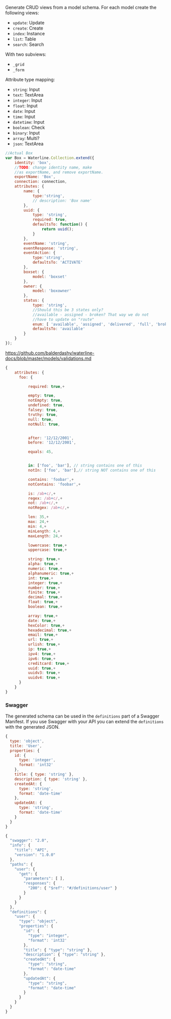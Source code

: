 
Generate CRUD views from a model schema. For each model create the following views:

- `update`: Update
- `create`: Create
- `index`: Instance
- `list`: Table
- `search`: Search

With two subviews:

- `_grid`
- `_form`

Attribute type mapping:
- `string`: Input
- `text`: TextArea
- `integer`: Input
- `float`: Input
- `date`: Input
- `time`: Input
- `datetime`: Input
- `boolean`: Check
- `binary`: Input
- `array`: Multi?
- `json`: TextArea

```js
//Actual Box
var Box = Waterline.Collection.extend({
    identity: 'box',
    //TODO: change identity name, make
    //as exportName, and remove exportName.
    exportName: 'Box',
    connection: connection,
    attributes: {
        name: {
            type:'string',
            // description: 'Box name'
        },
        uuid: {
            type: 'string',
            required: true,
            defaultsTo: function() {
                return uuid();
            }
        },
        eventName: 'string',
        eventResponse: 'string',
        eventAction: {
            type:'string',
            defaultsTo: 'ACTIVATE'
        },
        boxset: {
            model: 'boxset'
        },
        owner: {
            model: 'boxowner'
        },
        status: {
            type: 'string',
            //Should this be 3 states only?
            //available - assigned - broken? That way we do not
            //have to update on "route"
            enum: [ 'available', 'assigned', 'delivered', 'full', 'broken'],
            defaultsTo: 'available'
        }
    }
});
```

https://github.com/balderdashy/waterline-docs/blob/master/models/validations.md
```js
{
    attributes: {
      foo: {

          required: true,+

          empty: true,
          notEmpty: true,
          undefined: true,
          falsey: true,
          truthy: true,
          null: true,
          notNull: true,


          after: '12/12/2001',
          before: '12/12/2001',

          equals: 45,


          in: ['foo', 'bar'], // string contains one of this
          notIn: ['foo', 'bar'],// string NOT contains one of this

          contains: 'foobar',+
          notContains: 'foobar',+

          is: /ab+c/,+
          regex: /ab+c/,+
          not: /ab+c/,+
          notRegex: /ab+c/,+

          len: 35,+
          max: 24,+
          min: 4,+
          minLength: 4,+
          maxLength: 24,+

          lowercase: true,+
          uppercase: true,+

          string: true,+
          alpha: true,+
          numeric: true,+
          alphanumeric: true,+
          int: true,+
          integer: true,+
          number: true,+
          finite: true,+
          decimal: true,+
          float: true,+
          boolean: true,+

          array: true,+
          date: true,+
          hexColor: true,+
          hexadecimal: true,+
          email: true,+
          url: true,+
          urlish: true,+
          ip: true,+
          ipv4: true,+
          ipv6: true,+
          creditcard: true,+
          uuid: true,+
          uuidv3: true,+
          uuidv4: true,+
      }
    }
}
```

### Swagger
The generated schema can be used in the `definitions` part of a Swagger Manifest. If you use Swagger with your API you can extend the `definitions` with the generated JSON.

```js
{
  type: 'object',
  title: 'User',
  properties: {
    id: {
      type: 'integer',
      format: 'int32'
    },
    title: { type: 'string' },
    description: { type: 'string' },
    createdAt: {
      type: 'string',
      format: 'date-time'
    },
    updatedAt: {
      type: 'string',
      format: 'date-time'
    }
  }
}
```

```js
{
  "swagger": "2.0",
  "info": {
    "title": "API",
    "version": "1.0.0"
  },
  "paths": {
    "user": {
      "get": {      
        "parameters": [ ],
        "responses": {
          "200": { "$ref": "#/definitions/user" }
        }
      }
    }
  },
  "definitions": {
    "user": {
      "type": "object",
      "properties": {
        "id": {
          "type": "integer",
          "format": 'int32'
        },
        "title": { "type": "string" },
        "description": { "type": "string" },
        "createdAt": {
          "type": "string",
          "format": "date-time"
        },
        "updatedAt": {
          "type": "string",
          "format": "date-time"
        }
      }
    }
  }
}
```

<!--
$ref: JSON Pointer https://tools.ietf.org/html/rfc6901

Keywords:
http://json-schema.org/latest/json-schema-validation.html


https://www.npmjs.com/package/json-schema-request

ADD:
https://www.npmjs.com/package/express-url-breadcrumb

DOCS/API:
https://github.com/cloudflarearchive/json-schema-docs-generator/

https://github.com/milojs/milo-ui/tree/master/lib/forms
https://www.npmjs.com/package/assemble

http://api.rubyonrails.org/classes/ActionView/Helpers/FormHelper.html
-->
